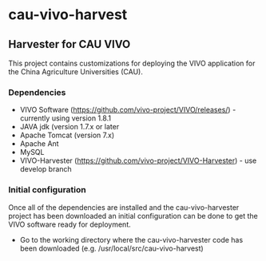 # cau-vivo-harvest
## Harvester for CAU VIVO

This project contains customizations for deploying the VIVO application for the China Agriculture Universities (CAU).

### Dependencies

* VIVO Software (https://github.com/vivo-project/VIVO/releases/) - currently using version 1.8.1
* JAVA jdk (version 1.7.x or later
* Apache Tomcat (version 7.x)
* Apache Ant
* MySQL
* VIVO-Harvester (https://github.com/vivo-project/VIVO-Harvester) - use develop branch

### Initial configuration

Once all of the dependencies are installed and the cau-vivo-harvester project has been downloaded an initial configuration can be done to get the VIVO software ready
for deployment.

* Go to the working directory where the cau-vivo-harvester code has been downloaded (e.g. /usr/local/src/cau-vivo-harvest)


